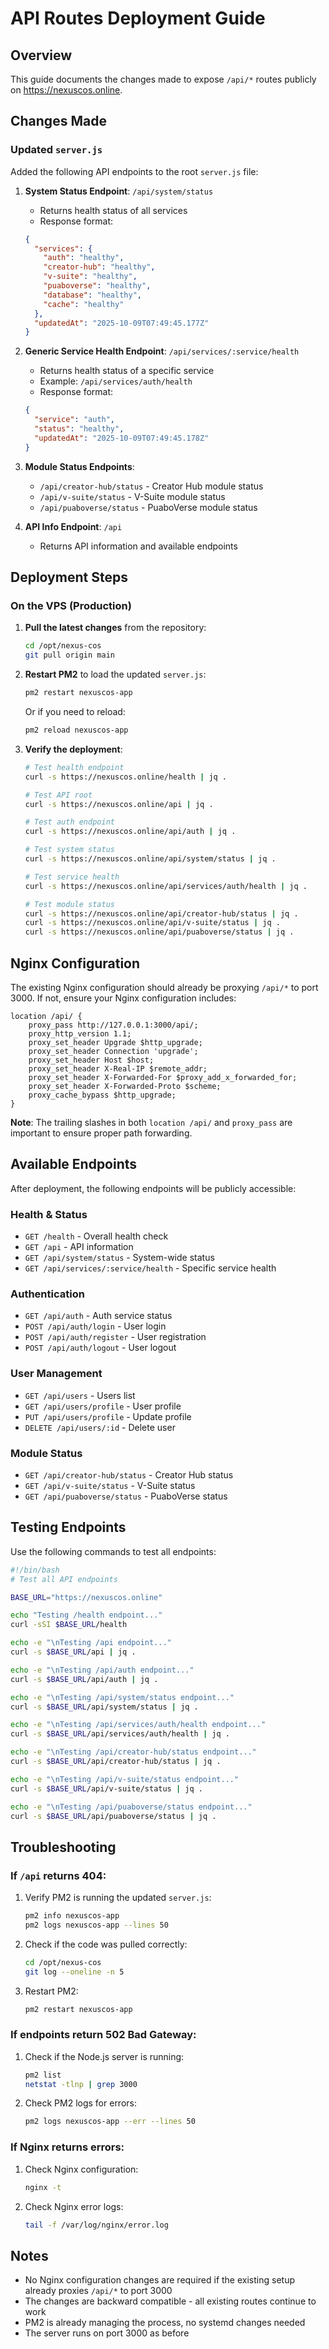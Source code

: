 # API Routes Deployment Guide

## Overview
This guide documents the changes made to expose `/api/*` routes publicly on https://nexuscos.online.

## Changes Made

### Updated `server.js`
Added the following API endpoints to the root `server.js` file:

1. **System Status Endpoint**: `/api/system/status`
   - Returns health status of all services
   - Response format:
   ```json
   {
     "services": {
       "auth": "healthy",
       "creator-hub": "healthy",
       "v-suite": "healthy",
       "puaboverse": "healthy",
       "database": "healthy",
       "cache": "healthy"
     },
     "updatedAt": "2025-10-09T07:49:45.177Z"
   }
   ```

2. **Generic Service Health Endpoint**: `/api/services/:service/health`
   - Returns health status of a specific service
   - Example: `/api/services/auth/health`
   - Response format:
   ```json
   {
     "service": "auth",
     "status": "healthy",
     "updatedAt": "2025-10-09T07:49:45.178Z"
   }
   ```

3. **Module Status Endpoints**:
   - `/api/creator-hub/status` - Creator Hub module status
   - `/api/v-suite/status` - V-Suite module status
   - `/api/puaboverse/status` - PuaboVerse module status

4. **API Info Endpoint**: `/api`
   - Returns API information and available endpoints

## Deployment Steps

### On the VPS (Production)

1. **Pull the latest changes** from the repository:
   ```bash
   cd /opt/nexus-cos
   git pull origin main
   ```

2. **Restart PM2** to load the updated `server.js`:
   ```bash
   pm2 restart nexuscos-app
   ```
   
   Or if you need to reload:
   ```bash
   pm2 reload nexuscos-app
   ```

3. **Verify the deployment**:
   ```bash
   # Test health endpoint
   curl -s https://nexuscos.online/health | jq .
   
   # Test API root
   curl -s https://nexuscos.online/api | jq .
   
   # Test auth endpoint
   curl -s https://nexuscos.online/api/auth | jq .
   
   # Test system status
   curl -s https://nexuscos.online/api/system/status | jq .
   
   # Test service health
   curl -s https://nexuscos.online/api/services/auth/health | jq .
   
   # Test module status
   curl -s https://nexuscos.online/api/creator-hub/status | jq .
   curl -s https://nexuscos.online/api/v-suite/status | jq .
   curl -s https://nexuscos.online/api/puaboverse/status | jq .
   ```

## Nginx Configuration

The existing Nginx configuration should already be proxying `/api/*` to port 3000. If not, ensure your Nginx configuration includes:

```nginx
location /api/ {
    proxy_pass http://127.0.0.1:3000/api/;
    proxy_http_version 1.1;
    proxy_set_header Upgrade $http_upgrade;
    proxy_set_header Connection 'upgrade';
    proxy_set_header Host $host;
    proxy_set_header X-Real-IP $remote_addr;
    proxy_set_header X-Forwarded-For $proxy_add_x_forwarded_for;
    proxy_set_header X-Forwarded-Proto $scheme;
    proxy_cache_bypass $http_upgrade;
}
```

**Note**: The trailing slashes in both `location /api/` and `proxy_pass` are important to ensure proper path forwarding.

## Available Endpoints

After deployment, the following endpoints will be publicly accessible:

### Health & Status
- `GET /health` - Overall health check
- `GET /api` - API information
- `GET /api/system/status` - System-wide status
- `GET /api/services/:service/health` - Specific service health

### Authentication
- `GET /api/auth` - Auth service status
- `POST /api/auth/login` - User login
- `POST /api/auth/register` - User registration
- `POST /api/auth/logout` - User logout

### User Management
- `GET /api/users` - Users list
- `GET /api/users/profile` - User profile
- `PUT /api/users/profile` - Update profile
- `DELETE /api/users/:id` - Delete user

### Module Status
- `GET /api/creator-hub/status` - Creator Hub status
- `GET /api/v-suite/status` - V-Suite status
- `GET /api/puaboverse/status` - PuaboVerse status

## Testing Endpoints

Use the following commands to test all endpoints:

```bash
#!/bin/bash
# Test all API endpoints

BASE_URL="https://nexuscos.online"

echo "Testing /health endpoint..."
curl -sSI $BASE_URL/health

echo -e "\nTesting /api endpoint..."
curl -s $BASE_URL/api | jq .

echo -e "\nTesting /api/auth endpoint..."
curl -s $BASE_URL/api/auth | jq .

echo -e "\nTesting /api/system/status endpoint..."
curl -s $BASE_URL/api/system/status | jq .

echo -e "\nTesting /api/services/auth/health endpoint..."
curl -s $BASE_URL/api/services/auth/health | jq .

echo -e "\nTesting /api/creator-hub/status endpoint..."
curl -s $BASE_URL/api/creator-hub/status | jq .

echo -e "\nTesting /api/v-suite/status endpoint..."
curl -s $BASE_URL/api/v-suite/status | jq .

echo -e "\nTesting /api/puaboverse/status endpoint..."
curl -s $BASE_URL/api/puaboverse/status | jq .
```

## Troubleshooting

### If `/api` returns 404:
1. Verify PM2 is running the updated `server.js`:
   ```bash
   pm2 info nexuscos-app
   pm2 logs nexuscos-app --lines 50
   ```

2. Check if the code was pulled correctly:
   ```bash
   cd /opt/nexus-cos
   git log --oneline -n 5
   ```

3. Restart PM2:
   ```bash
   pm2 restart nexuscos-app
   ```

### If endpoints return 502 Bad Gateway:
1. Check if the Node.js server is running:
   ```bash
   pm2 list
   netstat -tlnp | grep 3000
   ```

2. Check PM2 logs for errors:
   ```bash
   pm2 logs nexuscos-app --err --lines 50
   ```

### If Nginx returns errors:
1. Check Nginx configuration:
   ```bash
   nginx -t
   ```

2. Check Nginx error logs:
   ```bash
   tail -f /var/log/nginx/error.log
   ```

## Notes

- No Nginx configuration changes are required if the existing setup already proxies `/api/*` to port 3000
- The changes are backward compatible - all existing routes continue to work
- PM2 is already managing the process, no systemd changes needed
- The server runs on port 3000 as before
